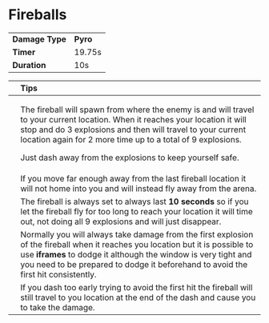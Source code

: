# Fireballs



|  |  |
| :--- | :--- |
| **Damage Type** | **Pyro** |
| **Timer** | 19.75s |
| **Duration** | 10s |

<table>
  <thead>
    <tr>
      <th style="text-align:left"></th>
      <th style="text-align:left">Tips</th>
    </tr>
  </thead>
  <tbody>
    <tr>
      <td style="text-align:left"></td>
      <td style="text-align:left">
        <p>The fireball will spawn from where the enemy is and will travel to your
          current location. When it reaches your location it will stop and do 3 explosions
          and then will travel to your current location again for 2 more time up
          to a total of 9 explosions.</p>
        <p></p>
        <p>Just dash away from the explosions to keep yourself safe.</p>
      </td>
    </tr>
    <tr>
      <td style="text-align:left"></td>
      <td style="text-align:left">If you move far enough away from the last fireball location it will not
        home into you and will instead fly away from the arena.</td>
    </tr>
    <tr>
      <td style="text-align:left"></td>
      <td style="text-align:left">The fireball is always set to always last <b>10 seconds</b> so if you let
        the fireball fly for too long to reach your location it will time out,
        not doing all 9 explosions and will just disappear.</td>
    </tr>
    <tr>
      <td style="text-align:left"></td>
      <td style="text-align:left">Normally you will always take damage from the first explosion of the fireball
        when it reaches you location but it is possible to use <b>iframes </b>to
        dodge it although the window is very tight and you need to be prepared
        to dodge it beforehand to avoid the first hit consistently.</td>
    </tr>
    <tr>
      <td style="text-align:left"></td>
      <td style="text-align:left">If you dash too early trying to avoid the first hit the fireball will
        still travel to you location at the end of the dash and cause you to take
        the damage.</td>
    </tr>
  </tbody>
</table>

